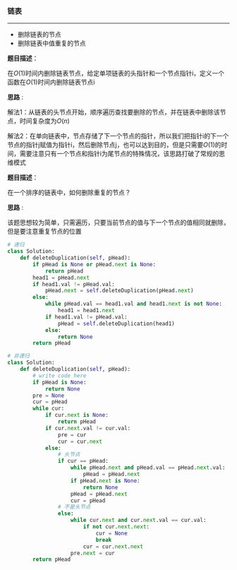 ### 链表

---

- 删除链表的节点
- 删除链表中值重复的节点

__题目描述__：

在$O(1)$时间内删除链表节点，给定单项链表的头指针和一个节点指针i，定义一个函数在$O(1)$时间内删除链表节点i

__思路__ :

解法1：从链表的头节点开始，顺序遍历查找要删除的节点，并在链表中删除该节点，时间复杂度为$O(n)$ 

解法2：在单向链表中，节点存储了下一个节点的指针，所以我们把指针i的下一个节点的指针j赋值为指针i，然后删除节点j，也可以达到目的，但是只需要$O(1)$的时间，需要注意只有一个节点和指针i为尾节点的特殊情况，该思路打破了常规的思维模式

__题目描述__：

在一个排序的链表中，如何删除重复的节点？

__思路__ :

该题思想较为简单，只需遍历，只要当前节点的值与下一个节点的值相同就删除，但是要注意重复节点的位置

```python
# 递归
class Solution:
    def deleteDuplication(self, pHead):
        if pHead is None or pHead.next is None:
            return pHead
        head1 = pHead.next
        if head1.val != pHead.val:
            pHead.next = self.deleteDuplication(pHead.next)
        else:
            while pHead.val == head1.val and head1.next is not None:
                head1 = head1.next
            if head1.val != pHead.val:
                pHead = self.deleteDuplication(head1)
            else:
                return None
        return pHead
```

```python
# 非递归
class Solution:
    def deleteDuplication(self, pHead):
        # write code here
        if pHead is None:
            return None
        pre = None
        cur = pHead
        while cur:
            if cur.next is None:
                return pHead
            if cur.next.val != cur.val:
                pre = cur
                cur = cur.next
            else:
                # 头节点
                if cur == pHead:
                    while pHead.next and pHead.val == pHead.next.val:
                        pHead = pHead.next
                    if pHead.next is None:
                        return None
                    pHead = pHead.next
                    cur = pHead
                # 不是头节点
                else:
                    while cur.next and cur.next.val == cur.val:
                        if not cur.next.next:
                            cur = None
                            break
                        cur = cur.next.next
                    pre.next = cur
        return pHead
```

